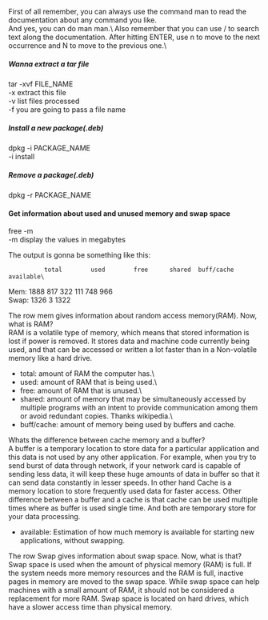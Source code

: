 First of all remember, you can always use the command man to read the documentation about any command you like.\
And yes, you can do man man.\ 
Also remember that you can use / to search text along the documentation. After hitting ENTER, use n to move to the next occurrence and N to move to the previous one.\

##### Wanna extract a tar file
tar -xvf FILE_NAME\
-x extract this file\
-v list files processed\
-f you are going to pass a file name

##### Install a new package(.deb)
dpkg -i PACKAGE_NAME\
-i install

##### Remove a package(.deb)
dpkg -r PACKAGE_NAME

#### Get information about used and unused memory and swap space
free -m\
-m display the values in megabytes

The output is gonna be something like this:

              total        used        free      shared  buff/cache   available\
Mem:           1888         817         322         111         748         966\
Swap:          1326           3        1322

The row mem gives information about random access memory(RAM). Now, what is RAM?\
RAM is a volatile type of memory, which means that stored information is lost if power is removed. It stores data and machine code currently being used, and that can be accessed or written a lot faster than in a Non-volatile memory like a hard drive.

 - total: amount of RAM the computer has.\
 - used: amount of RAM that is being used.\
 - free: amount of RAM that is unused.\
 - shared: amount of memory that may be simultaneously accessed by multiple programs with an intent to provide communication among them or avoid redundant copies. Thanks wikipedia.\
 - buff/cache:  amount of memory being used by buffers and cache.

Whats the difference between cache memory and a buffer?\
A buffer is a temporary location to store data for a particular application and this data is not used by any other application. For example, when you try to send burst of data through network, if your network card is capable of sending less data, it will keep these huge amounts of data in buffer so that it can send data constantly in lesser speeds. In other hand Cache is a memory location to store frequently used data for faster access. Other difference between a buffer and a cache is that cache can be used multiple times where as buffer is used single time. And both are temporary store for your data processing.

 - available: Estimation of how much memory is available for starting new applications, without swapping.

The row Swap gives information about swap space. Now, what is that?\
Swap space is used when the amount of physical memory (RAM) is full. If the system needs more memory resources and the RAM is full, inactive pages in memory are moved to the swap space. While swap space can help machines with a small amount of RAM, it should not be considered a replacement for more RAM. Swap space is located on hard drives, which have a slower access time than physical memory.
